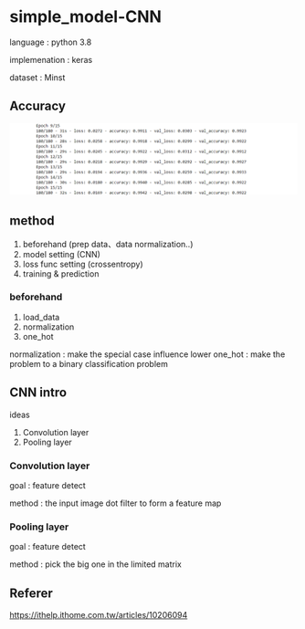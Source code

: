 # simple_model-CNN

language : python 3.8

implemenation : keras

dataset : Minst

## Accuracy
![image](https://github.com/yenhao123/simple_model-CNN/blob/main/accuracy.PNG)

## method
1. beforehand (prep data、data normalization..)
2. model setting (CNN)
3. loss func setting (crossentropy)
4. training & prediction

### beforehand
1. load_data
2. normalization
3. one_hot

normalization :  make the special case influence lower 
one_hot : make the problem to a binary classification problem

## CNN intro

ideas
1. Convolution layer
2. Pooling layer

### Convolution layer

goal : feature detect

method : the input image dot filter to form a feature map

### Pooling layer

goal : feature detect

method : pick the big one in the limited matrix

## Referer

https://ithelp.ithome.com.tw/articles/10206094
